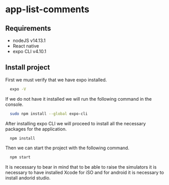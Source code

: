 # app-list-comments

## Requirements

- nodeJS v14.13.1
- React native
- expo CLI v4.10.1

## Install project

First we must verify that we have expo installed.

```bash
  expo -V
```

If we do not have it installed we will run the following command in the console.

```bash
  sudo npm install --global expo-cli
```

After installing expo CLI we will proceed to install all the necessary packages for the application.

```bash
  npm install
```

Then we can start the project with the following command.

```bash
  npm start
```


It is necessary to bear in mind that to be able to raise the simulators it is necessary to have installed Xcode for iSO and for android it is necessary to install andorid studio.

